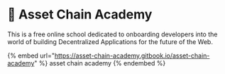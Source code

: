 # 🏫 Asset Chain Academy

This is a free online school dedicated to onboarding developers into the world of building Decentralized Applications for the future of the Web.

{% embed url="https://asset-chain-academy.gitbook.io/asset-chain-academy" %}
asset chain academy
{% endembed %}
